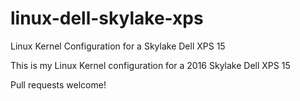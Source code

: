 # linux-dell-skylake-xps
Linux Kernel Configuration for a Skylake Dell XPS 15

This is my Linux Kernel configuration for a 2016 Skylake Dell XPS 15

Pull requests welcome!

